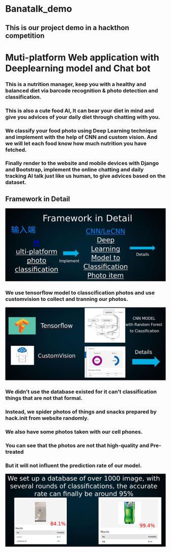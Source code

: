 # Banatalk_demo
## This is our project demo in a hackthon competition

# Muti-platform Web application with Deeplearning model and Chat bot
### This is a nutrition manager, keep you with a healthy and balanced diet via barcode recognition & photo detection and classification.

### This is also a cute food AI, It can bear your diet in mind and give you advices of your daily diet through chatting with you.

### We classify your food photo using Deep Learning technique and implement with the help of CNN and custom vision. And we will let each food know how much nutrition you have fetched.

### Finally render to the website and mobile devices with Django and Bootstrap, implement the online chatting and daily tracking AI talk just like us human, to give advices based on the dataset.

## Framework in Detail
![1](https://github.com/UMJCS/Banatalk_demo/raw/master/images/framework1.jpg)
### We use tensorflow model to classcification photos and use customvision to collect and tranning our photos.
![2](https://github.com/UMJCS/Banatalk_demo/raw/master/images/framework2.jpg)
### We didn’t use the database existed for it can't classification things that are not that formal.
### Instead, we spider photos of things and snacks prepared by hack.init from website randomly.
### We also have some  photos taken with our cell phones.
### You can see that the photos are not that high-quality and Pre-treated
### But it will not influent the prediction rate of our model.

![3](https://github.com/UMJCS/Banatalk_demo/raw/master/images/framework3.jpg)
